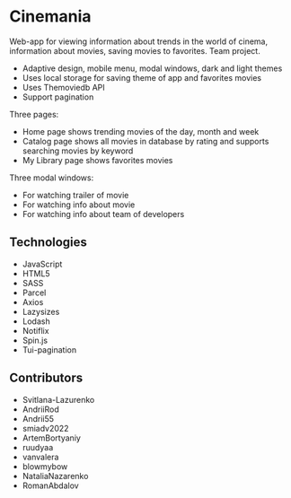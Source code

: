 # Cinemania

Web-app for viewing information about trends in the world of cinema, information about movies, saving movies to favorites. Team project.

- Adaptive design, mobile menu, modal windows, dark and light themes
- Uses local storage for saving theme of app and favorites movies
- Uses Themoviedb API
- Support pagination

Three pages:

- Home page shows trending movies of the day, month and week
- Catalog page shows all movies in database by rating and supports searching movies by keyword
- My Library page shows favorites movies

Three modal windows:

- For watching trailer of movie
- For watching info about movie
- For watching info about team of developers

## Technologies

- JavaScript
- HTML5
- SASS
- Parcel
- Axios
- Lazysizes
- Lodash
- Notiflix
- Spin.js
- Tui-pagination


## Contributors

- Svitlana-Lazurenko
- AndriiRod
- Andrii55
- smiadv2022
- ArtemBortyaniy
- ruudyaa
- vanvalera
- blowmybow
- NataliaNazarenko
- RomanAbdalov

